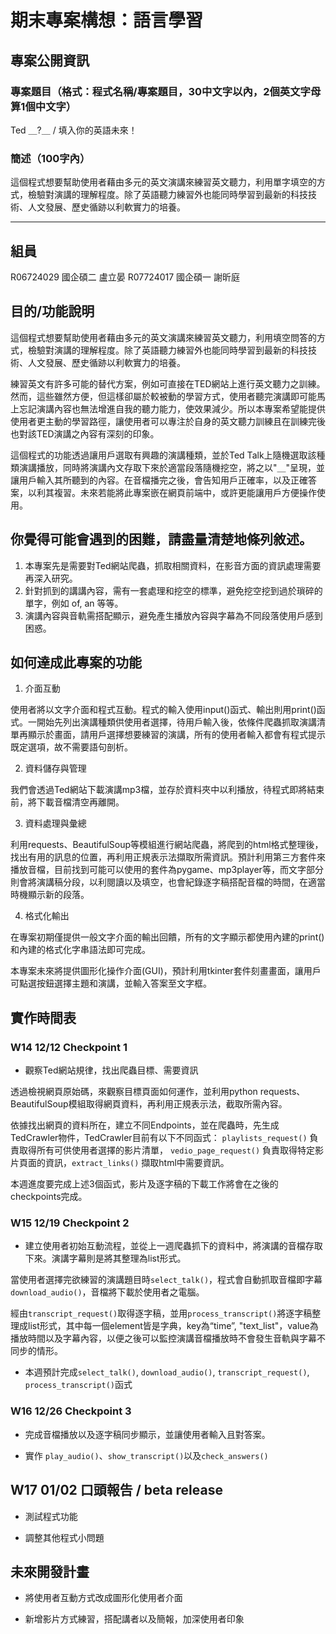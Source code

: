 # 期末專案構想：語言學習

## 專案公開資訊

### 專案題目（格式：程式名稱/專案題目，30中文字以內，2個英文字母算1個中文字）
Ted ＿?＿ / 填入你的英語未來！

### 簡述（100字內）
這個程式想要幫助使用者藉由多元的英文演講來練習英文聽力，利用單字填空的方式，檢驗對演講的理解程度。除了英語聽力練習外也能同時學習到最新的科技技術、人文發展、歷史循跡以利軟實力的培養。

---

## 組員

R06724029 國企碩二 盧立晏
R07724017 國企碩一 謝昕庭

## 目的/功能說明

這個程式想要幫助使用者藉由多元的英文演講來練習英文聽力，利用填空問答的方式，檢驗對演講的理解程度。除了英語聽力練習外也能同時學習到最新的科技技術、人文發展、歷史循跡以利軟實力的培養。

練習英文有許多可能的替代方案，例如可直接在TED網站上進行英文聽力之訓練。然而，這些雖然方便，但這樣卻屬於較被動的學習方式，使用者聽完演講即可能馬上忘記演講內容也無法增進自我的聽力能力，使效果減少。所以本專案希望能提供使用者更主動的學習路徑，讓使用者可以專注於自身的英文聽力訓練且在訓練完後也對該TED演講之內容有深刻的印象。

這個程式的功能透過讓用戶選取有興趣的演講種類，並於Ted Talk上隨機選取該種類演講播放，同時將演講內文存取下來於適當段落隨機挖空，將之以"＿"呈現，並讓用戶輸入其所聽到的內容。在音檔播完之後，會告知用戶正確率，以及正確答案，以利其複習。未來若能將此專案嵌在網頁前端中，或許更能讓用戶方便操作使用。

## 你覺得可能會遇到的困難，請盡量清楚地條列敘述。

1. 本專案先是需要對Ted網站爬蟲，抓取相關資料，在影音方面的資訊處理需要再深入研究。
2. 針對抓到的講講內容，需有一套處理和挖空的標準，避免挖空挖到過於瑣碎的單字，例如 of, an 等等。
3. 演講內容與音軌需搭配顯示，避免產生播放內容與字幕為不同段落使用戶感到困惑。

## 如何達成此專案的功能

1. 介面互動

使用者將以文字介面和程式互動。程式的輸入使用input()函式、輸出則用print()函式。一開始先列出演講種類供使用者選擇，待用戶輸入後，依條件爬蟲抓取演講清單再顯示於畫面，請用戶選擇想要練習的演講，所有的使用者輸入都會有程式提示既定選項，故不需要語句剖析。

2. 資料儲存與管理

我們會透過Ted網站下載演講mp3檔，並存於資料夾中以利播放，待程式即將結束前，將下載音檔清空再離開。

3. 資料處理與彙總

利用requests、BeautifulSoup等模組進行網站爬蟲，將爬到的html格式整理後，找出有用的訊息的位置，再利用正規表示法擷取所需資訊。預計利用第三方套件來播放音檔，目前找到可能可以使用的套件為pygame、mp3player等，而文字部分則會將演講稿分段，以利閱讀以及填空，也會紀錄逐字稿搭配音檔的時間，在適當時機顯示新的段落。


4. 格式化輸出

在專案初期僅提供一般文字介面的輸出回饋，所有的文字顯示都使用內建的print()和內建的格式化字串語法即可完成。

本專案未來將提供圖形化操作介面(GUI)，預計利用tkinter套件刻畫畫面，讓用戶可點選按鈕選擇主題和演講，並輸入答案至文字框。

## 實作時間表

### W14 12/12  Checkpoint 1

* 觀察Ted網站規律，找出爬蟲目標、需要資訊

透過檢視網頁原始碼，來觀察目標頁面如何運作，並利用python requests、BeautifulSoup模組取得網頁資料，再利用正規表示法，截取所需內容。

依據找出網頁的資料所在，建立不同Endpoints，並在爬蟲時，先生成TedCrawler物件，TedCrawler目前有以下不同函式： `playlists_request()` 負責取得所有可供使用者選擇的影片清單， `vedio_page_request()` 負責取得特定影片頁面的資訊，`extract_links()` 擷取html中需要資訊。

本週進度要完成上述3個函式，影片及逐字稿的下載工作將會在之後的checkpoints完成。


### W15 12/19  Checkpoint 2

* 建立使用者初始互動流程，並從上一週爬蟲抓下的資料中，將演講的音檔存取下來。演講字幕則是將其整理為list形式。

當使用者選擇完欲練習的演講題目時`select_talk()`，程式會自動抓取音檔即字幕`download_audio()`，音檔將下載於使用者之電腦。

經由`transcript_request()`取得逐字稿，並用`process_transcript()`將逐字稿整理成list形式，其中每一個element皆是字典，key為“time”, "text_list"，value為播放時間以及字幕內容，以便之後可以監控演講音檔播放時不會發生音軌與字幕不同步的情形。

* 本週預計完成`select_talk()`, `download_audio()`, `transcript_request()`, `process_transcript()`函式


### W16 12/26  Checkpoint 3

* 完成音檔播放以及逐字稿同步顯示，並讓使用者輸入且對答案。

* 實作 `play_audio()`、`show_transcript()`以及`check_answers()`


## W17 01/02  口頭報告 / beta release

* 測試程式功能

* 調整其他程式小問題

## 未來開發計畫

* 將使用者互動方式改成圖形化使用者介面

* 新增影片方式練習，搭配講者以及簡報，加深使用者印象
